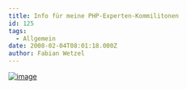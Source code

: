 ```yaml
---
title: Info für meine PHP-Experten-Kommilitonen
id: 125
tags:
  - Allgemein
date: 2008-02-04T08:01:18.000Z
author: Fabian Wetzel
---
```


[![image](https://az275061.vo.msecnd.net/blogmedia/2008/02/xkcd_sql_injection.png)](http://xkcd.com/327/)

